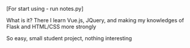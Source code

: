 [For start using - run notes.py]

What is it?
There I learn Vue.js, JQuery, and making my knowledges of Flask and HTML/CSS more strongly

So easy, small student project, nothing interesting